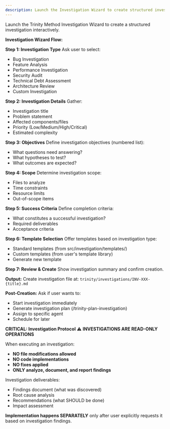 ```yaml
---
description: Launch the Investigation Wizard to create structured investigations
---
```


Launch the Trinity Method Investigation Wizard to create a structured investigation interactively.

**Investigation Wizard Flow:**

**Step 1: Investigation Type**
Ask user to select:
- Bug Investigation
- Feature Analysis
- Performance Investigation
- Security Audit
- Technical Debt Assessment
- Architecture Review
- Custom Investigation

**Step 2: Investigation Details**
Gather:
- Investigation title
- Problem statement
- Affected components/files
- Priority (Low/Medium/High/Critical)
- Estimated complexity

**Step 3: Objectives**
Define investigation objectives (numbered list):
- What questions need answering?
- What hypotheses to test?
- What outcomes are expected?

**Step 4: Scope**
Determine investigation scope:
- Files to analyze
- Time constraints
- Resource limits
- Out-of-scope items

**Step 5: Success Criteria**
Define completion criteria:
- What constitutes a successful investigation?
- Required deliverables
- Acceptance criteria

**Step 6: Template Selection**
Offer templates based on investigation type:
- Standard templates (from src/investigation/templates/)
- Custom templates (from user's template library)
- Generate new template

**Step 7: Review & Create**
Show investigation summary and confirm creation.

**Output:**
Create investigation file at:
`trinity/investigations/INV-XXX-{title}.md`

**Post-Creation:**
Ask if user wants to:
- Start investigation immediately
- Generate investigation plan (/trinity-plan-investigation)
- Assign to specific agent
- Schedule for later

**CRITICAL: Investigation Protocol**
⚠️ **INVESTIGATIONS ARE READ-ONLY OPERATIONS**

When executing an investigation:
- **NO file modifications allowed**
- **NO code implementations**
- **NO fixes applied**
- **ONLY analyze, document, and report findings**

Investigation deliverables:
- Findings document (what was discovered)
- Root cause analysis
- Recommendations (what SHOULD be done)
- Impact assessment

**Implementation happens SEPARATELY** only after user explicitly requests it based on investigation findings.
